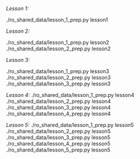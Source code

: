 *Lesson 1:* 

./ro_shared_data/lesson_1_prep.py lesson1

*Lesson 2:*

./ro_shared_data/lesson_1_prep.py lesson2
./ro_shared_data/lesson_2_prep.py lesson2

*Lesson 3:*

./ro_shared_data/lesson_1_prep.py lesson3
./ro_shared_data/lesson_2_prep.py lesson3
./ro_shared_data/lesson_3_prep.py lesson3

*Lesson 4:*
./ro_shared_data/lesson_1_prep.py lesson4
./ro_shared_data/lesson_2_prep.py lesson4
./ro_shared_data/lesson_3_prep.py lesson4
./ro_shared_data/lesson_4_prep.py lesson4

*Lesson 5:*
./ro_shared_data/lesson_1_prep.py lesson5
./ro_shared_data/lesson_2_prep.py lesson5
./ro_shared_data/lesson_3_prep.py lesson5
./ro_shared_data/lesson_4_prep.py lesson5
./ro_shared_data/lesson_5_prep.py lesson5

